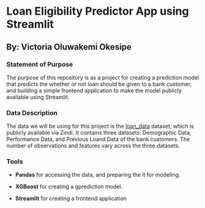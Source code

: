 # Loan Eligibility Predictor App using Streamlit #

## By: Victoria Oluwakemi Okesipe ##

### Statement of Purpose ###

The purpose of this repository is as a project for creating a prediction model that predicts the whether or not loan should be given to a bank customer, and building a simple frontend application to make the model publicly available using Streamlit.

### Data Description ###

The data we will be using for this project is the [loan_data](https://zindi.africa/competitions/data-science-nigeria-challenge-1-loan-default-prediction) dataset, which is publicly available via Zindi. It contains three datasets: Demographic Data, Performance Data, and Previous Loand Data of the bank customers. The number of observations and features vary across the three datasets.

### Tools ###

- **Pandas** for accessing the data, and preparing the it for modeling.

- **XGBoost** for creating a gprediction model.

- **Streamlit** for creating a frontend application
